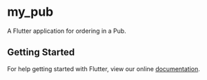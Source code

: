 # my_pub

A Flutter application for ordering in a Pub.

## Getting Started

For help getting started with Flutter, view our online
[documentation](https://flutter.io/).
